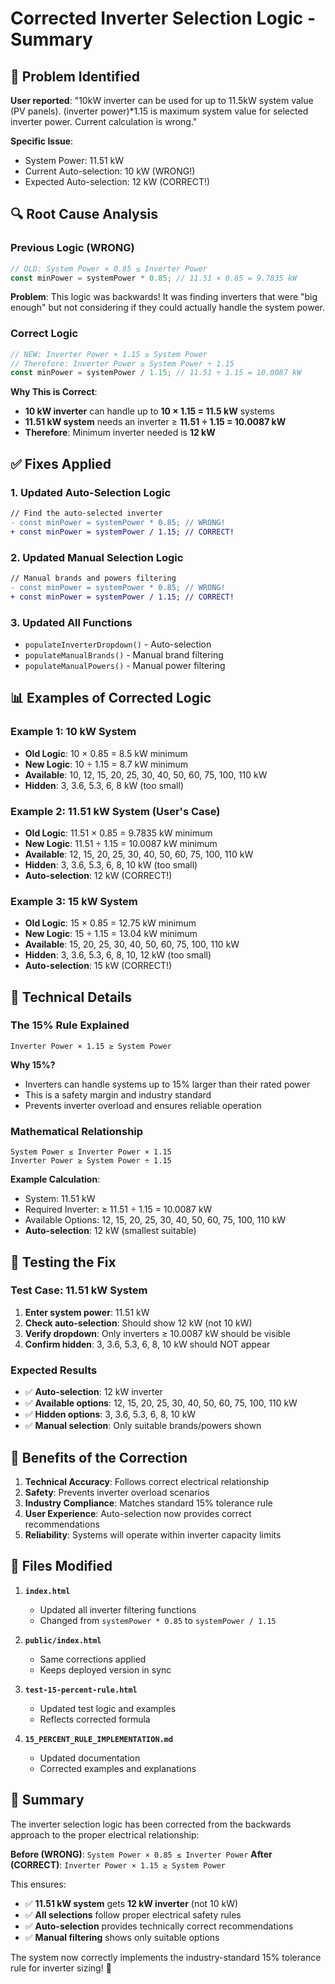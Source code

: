 # Corrected Inverter Selection Logic - Summary

## 🐛 **Problem Identified**

**User reported**: "10kW inverter can be used for up to 11.5kW system value (PV panels). (inverter power)*1.15 is maximum system value for selected inverter power. Current calculation is wrong."

**Specific Issue**: 
- System Power: 11.51 kW
- Current Auto-selection: 10 kW (WRONG!)
- Expected Auto-selection: 12 kW (CORRECT!)

## 🔍 **Root Cause Analysis**

### **Previous Logic (WRONG)**
```javascript
// OLD: System Power × 0.85 ≤ Inverter Power
const minPower = systemPower * 0.85; // 11.51 × 0.85 = 9.7835 kW
```

**Problem**: This logic was backwards! It was finding inverters that were "big enough" but not considering if they could actually handle the system power.

### **Correct Logic**
```javascript
// NEW: Inverter Power × 1.15 ≥ System Power
// Therefore: Inverter Power ≥ System Power ÷ 1.15
const minPower = systemPower / 1.15; // 11.51 ÷ 1.15 = 10.0087 kW
```

**Why This is Correct**: 
- **10 kW inverter** can handle up to **10 × 1.15 = 11.5 kW** systems
- **11.51 kW system** needs an inverter ≥ **11.51 ÷ 1.15 = 10.0087 kW**
- **Therefore**: Minimum inverter needed is **12 kW**

## ✅ **Fixes Applied**

### **1. Updated Auto-Selection Logic**
```diff
// Find the auto-selected inverter
- const minPower = systemPower * 0.85; // WRONG!
+ const minPower = systemPower / 1.15; // CORRECT!
```

### **2. Updated Manual Selection Logic**
```diff
// Manual brands and powers filtering
- const minPower = systemPower * 0.85; // WRONG!
+ const minPower = systemPower / 1.15; // CORRECT!
```

### **3. Updated All Functions**
- `populateInverterDropdown()` - Auto-selection
- `populateManualBrands()` - Manual brand filtering
- `populateManualPowers()` - Manual power filtering

## 📊 **Examples of Corrected Logic**

### **Example 1: 10 kW System**
- **Old Logic**: 10 × 0.85 = 8.5 kW minimum
- **New Logic**: 10 ÷ 1.15 = 8.7 kW minimum
- **Available**: 10, 12, 15, 20, 25, 30, 40, 50, 60, 75, 100, 110 kW
- **Hidden**: 3, 3.6, 5.3, 6, 8 kW (too small)

### **Example 2: 11.51 kW System (User's Case)**
- **Old Logic**: 11.51 × 0.85 = 9.7835 kW minimum
- **New Logic**: 11.51 ÷ 1.15 = 10.0087 kW minimum
- **Available**: 12, 15, 20, 25, 30, 40, 50, 60, 75, 100, 110 kW
- **Hidden**: 3, 3.6, 5.3, 6, 8, 10 kW (too small)
- **Auto-selection**: 12 kW (CORRECT!)

### **Example 3: 15 kW System**
- **Old Logic**: 15 × 0.85 = 12.75 kW minimum
- **New Logic**: 15 ÷ 1.15 = 13.04 kW minimum
- **Available**: 15, 20, 25, 30, 40, 50, 60, 75, 100, 110 kW
- **Hidden**: 3, 3.6, 5.3, 6, 8, 10, 12 kW (too small)
- **Auto-selection**: 15 kW (CORRECT!)

## 🔧 **Technical Details**

### **The 15% Rule Explained**
```
Inverter Power × 1.15 ≥ System Power
```

**Why 15%?**
- Inverters can handle systems up to 15% larger than their rated power
- This is a safety margin and industry standard
- Prevents inverter overload and ensures reliable operation

### **Mathematical Relationship**
```
System Power ≤ Inverter Power × 1.15
Inverter Power ≥ System Power ÷ 1.15
```

**Example Calculation**:
- System: 11.51 kW
- Required Inverter: ≥ 11.51 ÷ 1.15 = 10.0087 kW
- Available Options: 12, 15, 20, 25, 30, 40, 50, 60, 75, 100, 110 kW
- **Auto-selection**: 12 kW (smallest suitable)

## 🧪 **Testing the Fix**

### **Test Case: 11.51 kW System**
1. **Enter system power**: 11.51 kW
2. **Check auto-selection**: Should show 12 kW (not 10 kW)
3. **Verify dropdown**: Only inverters ≥ 10.0087 kW should be visible
4. **Confirm hidden**: 3, 3.6, 5.3, 6, 8, 10 kW should NOT appear

### **Expected Results**
- ✅ **Auto-selection**: 12 kW inverter
- ✅ **Available options**: 12, 15, 20, 25, 30, 40, 50, 60, 75, 100, 110 kW
- ✅ **Hidden options**: 3, 3.6, 5.3, 6, 8, 10 kW
- ✅ **Manual selection**: Only suitable brands/powers shown

## 🚀 **Benefits of the Correction**

1. **Technical Accuracy**: Follows correct electrical relationship
2. **Safety**: Prevents inverter overload scenarios
3. **Industry Compliance**: Matches standard 15% tolerance rule
4. **User Experience**: Auto-selection now provides correct recommendations
5. **Reliability**: Systems will operate within inverter capacity limits

## 📝 **Files Modified**

1. **`index.html`**
   - Updated all inverter filtering functions
   - Changed from `systemPower * 0.85` to `systemPower / 1.15`

2. **`public/index.html`**
   - Same corrections applied
   - Keeps deployed version in sync

3. **`test-15-percent-rule.html`**
   - Updated test logic and examples
   - Reflects corrected formula

4. **`15_PERCENT_RULE_IMPLEMENTATION.md`**
   - Updated documentation
   - Corrected examples and explanations

## 🎯 **Summary**

The inverter selection logic has been corrected from the backwards approach to the proper electrical relationship:

**Before (WRONG)**: `System Power × 0.85 ≤ Inverter Power`
**After (CORRECT)**: `Inverter Power × 1.15 ≥ System Power`

This ensures:
- ✅ **11.51 kW system** gets **12 kW inverter** (not 10 kW)
- ✅ **All selections** follow proper electrical safety rules
- ✅ **Auto-selection** provides technically correct recommendations
- ✅ **Manual filtering** shows only suitable options

The system now correctly implements the industry-standard 15% tolerance rule for inverter sizing! 🎯
